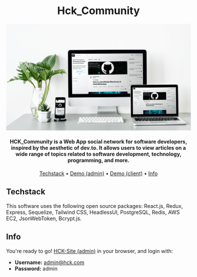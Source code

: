 <h1 align="center"> Hck_Community </h1>

![screenshot](./ss.png)

<h4 align="center">HCK_Community is a Web App social network for software developers, inspired by the aesthetic of dev.to. It allows users to view articles on a wide range of topics related to software development, technology, programming, and more.</h4>

<p align="center">
  <a href="#techstack">Techstack</a> •
  <a href="https://hck-site.web.app/">Demo (admin)</a> •
  <a href="https://hck-community.web.app/">Demo (client)</a> •
  <a href="#info">Info</a> 
</p>

## Techstack

This software uses the following open source packages: React.js, Redux, Express, Sequelize, Tailwind CSS, HeadlessUI, PostgreSQL, Redis, AWS EC2, JsonWebToken, Bcrypt.js.

## Info

You're ready to go! <a href="https://hck-site.web.app/">HCK-Site (admin)</a> in your browser, and login with:

- **Username:** admin@hck.com
- **Password:** admin
